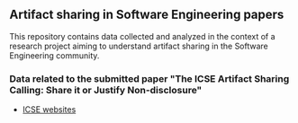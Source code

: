 ## Artifact sharing in Software Engineering papers

This repository contains data collected and analyzed in the context of a research project aiming to understand artifact sharing in the Software Engineering community.

### Data related to the submitted paper "The ICSE Artifact Sharing Calling: Share it or Justify Non-disclosure"

- [ICSE websites](https://github.com/anapvasconcelos/ResearchArtifacts/blob/main/ICSE_websites.md)
